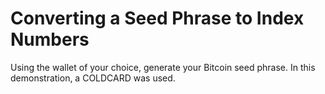 # Converting a Seed Phrase to Index Numbers
Using the wallet of your choice, generate your Bitcoin seed phrase. In this demonstration, a COLDCARD was used. 
